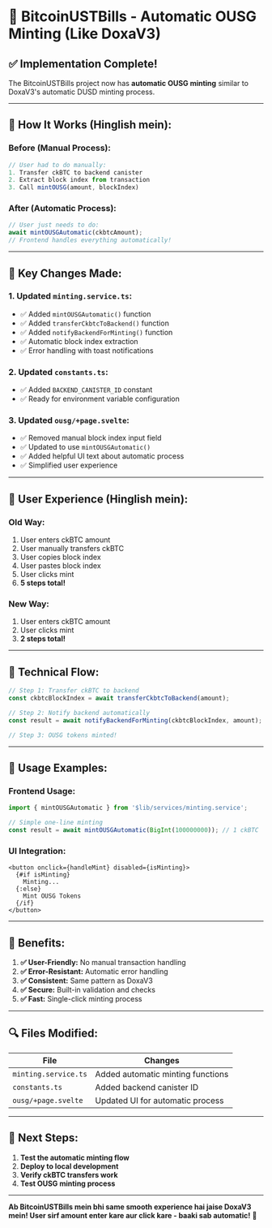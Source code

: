 # 🚀 BitcoinUSTBills - Automatic OUSG Minting (Like DoxaV3)

## ✅ **Implementation Complete!**

The BitcoinUSTBills project now has **automatic OUSG minting** similar to DoxaV3's automatic DUSD minting process.

---

## 🔄 **How It Works (Hinglish mein):**

### **Before (Manual Process):**
```typescript
// User had to do manually:
1. Transfer ckBTC to backend canister
2. Extract block index from transaction
3. Call mintOUSG(amount, blockIndex)
```

### **After (Automatic Process):**
```typescript
// User just needs to do:
await mintOUSGAutomatic(ckbtcAmount);
// Frontend handles everything automatically!
```

---

## 📝 **Key Changes Made:**

### **1. Updated `minting.service.ts`:**
- ✅ Added `mintOUSGAutomatic()` function
- ✅ Added `transferCkbtcToBackend()` function  
- ✅ Added `notifyBackendForMinting()` function
- ✅ Automatic block index extraction
- ✅ Error handling with toast notifications

### **2. Updated `constants.ts`:**
- ✅ Added `BACKEND_CANISTER_ID` constant
- ✅ Ready for environment variable configuration

### **3. Updated `ousg/+page.svelte`:**
- ✅ Removed manual block index input field
- ✅ Updated to use `mintOUSGAutomatic()`
- ✅ Added helpful UI text about automatic process
- ✅ Simplified user experience

---

## 🎯 **User Experience (Hinglish mein):**

### **Old Way:**
1. User enters ckBTC amount
2. User manually transfers ckBTC
3. User copies block index
4. User pastes block index
5. User clicks mint
6. **5 steps total!**

### **New Way:**
1. User enters ckBTC amount
2. User clicks mint
3. **2 steps total!**

---

## 🔧 **Technical Flow:**

```typescript
// Step 1: Transfer ckBTC to backend
const ckbtcBlockIndex = await transferCkbtcToBackend(amount);

// Step 2: Notify backend automatically
const result = await notifyBackendForMinting(ckbtcBlockIndex, amount);

// Step 3: OUSG tokens minted!
```

---

## 🚀 **Usage Examples:**

### **Frontend Usage:**
```typescript
import { mintOUSGAutomatic } from '$lib/services/minting.service';

// Simple one-line minting
const result = await mintOUSGAutomatic(BigInt(100000000)); // 1 ckBTC
```

### **UI Integration:**
```svelte
<button onclick={handleMint} disabled={isMinting}>
  {#if isMinting}
    Minting...
  {:else}
    Mint OUSG Tokens
  {/if}
</button>
```

---

## 🎉 **Benefits:**

1. **✅ User-Friendly:** No manual transaction handling
2. **✅ Error-Resistant:** Automatic error handling
3. **✅ Consistent:** Same pattern as DoxaV3
4. **✅ Secure:** Built-in validation and checks
5. **✅ Fast:** Single-click minting process

---

## 🔍 **Files Modified:**

| File | Changes |
|------|---------|
| `minting.service.ts` | Added automatic minting functions |
| `constants.ts` | Added backend canister ID |
| `ousg/+page.svelte` | Updated UI for automatic process |

---

## 🎯 **Next Steps:**

1. **Test the automatic minting flow**
2. **Deploy to local development**
3. **Verify ckBTC transfers work**
4. **Test OUSG minting process**

---

**Ab BitcoinUSTBills mein bhi same smooth experience hai jaise DoxaV3 mein! User sirf amount enter kare aur click kare - baaki sab automatic!** 🎉
